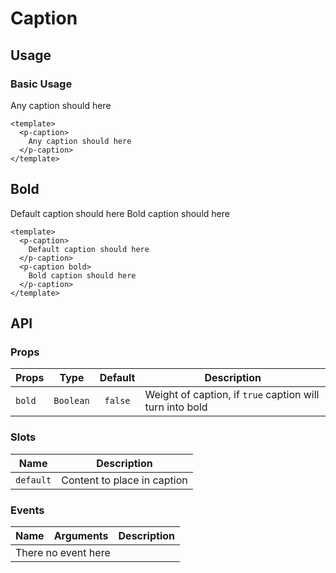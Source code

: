 <script setup>
  import pCaption from './Caption.vue'
</script>

# Caption

## Usage
### Basic Usage

<preview>
  <p-caption>
    Any caption should here
  </p-caption>
</preview>

```vue
<template>
  <p-caption>
    Any caption should here
  </p-caption>
</template>
```

## Bold

<preview class="flex-col">
  <p-caption>
    Default caption should here
  </p-caption>
  <p-caption bold>
    Bold caption should here
  </p-caption>
</preview>

```vue
<template>
  <p-caption>
    Default caption should here
  </p-caption>
  <p-caption bold>
    Bold caption should here
  </p-caption>
</template>
```

## API

### Props

| Props     |   Type    | Default    | Description                                              |
|-----------|:---------:|:----------:|----------------------------------------------------------|
| `bold`    | `Boolean` |  `false`   | Weight of caption, if `true` caption will turn into bold |

### Slots

| Name      | Description                 |
|-----------|-----------------------------|
| `default` | Content to place in caption |

### Events

<table>
  <thead>
    <tr>
      <th>Name</th>
      <th>Arguments</th>
      <th>Description</th>
    </tr>
  </thead>
  <tbody>
    <tr>
      <td colspan="3" class="text-center">There no event here</td>
    </tr>
  </tbody>
</table>
